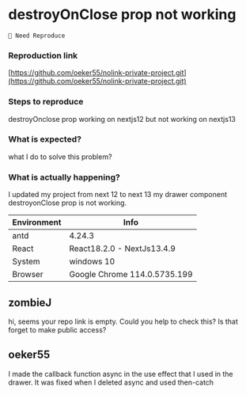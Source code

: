 # destroyOnClose prop not working

`🤔 Need Reproduce`

### Reproduction link

[https://github.com/oeker55/nolink-private-project.git](https://github.com/oeker55/nolink-private-project.git)

### Steps to reproduce

destroyOnclose prop working on nextjs12 but not working on nextjs13

### What is expected?

what I do to solve this problem?

### What is actually happening?

I updated my project from next 12 to next 13 my drawer component destroyonClose prop is not working.

| Environment | Info                         |
| ----------- | ---------------------------- |
| antd        | 4.24.3                       |
| React       | React18.2.0 - NextJs13.4.9   |
| System      | windows 10                   |
| Browser     | Google Chrome 114.0.5735.199 |

<!-- generated by ant-design-issue-helper. DO NOT REMOVE -->

## zombieJ

hi, seems your repo link is empty. Could you help to check this? Is that forget to make public access?

## oeker55

I made the callback function async in the use effect that I used in the drawer. It was fixed when I deleted async and used then-catch

